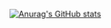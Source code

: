 [![Anurag's GitHub stats](https://github-readme-stats.vercel.app/api?username=xtuu)](https://github.com/anuraghazra/github-readme-stats)
